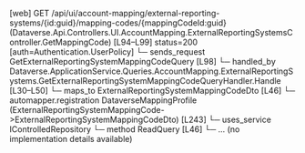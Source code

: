 [web] GET /api/ui/account-mapping/external-reporting-systems/{id:guid}/mapping-codes/{mappingCodeId:guid}  (Dataverse.Api.Controllers.UI.AccountMapping.ExternalReportingSystemsController.GetMappingCode)  [L94–L99] status=200 [auth=Authentication.UserPolicy]
  └─ sends_request GetExternalReportingSystemMappingCodeQuery [L98]
    └─ handled_by Dataverse.ApplicationService.Queries.AccountMapping.ExternalReportingSystems.GetExternalReportingSystemMappingCodeQueryHandler.Handle [L30–L50]
      └─ maps_to ExternalReportingSystemMappingCodeDto [L46]
        └─ automapper.registration DataverseMappingProfile (ExternalReportingSystemMappingCode->ExternalReportingSystemMappingCodeDto) [L243]
      └─ uses_service IControlledRepository<ExternalReportingSystemMappingCode>
        └─ method ReadQuery [L46]
          └─ ... (no implementation details available)

